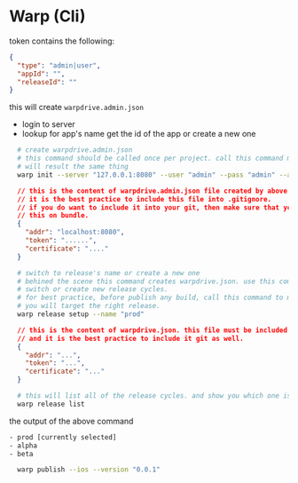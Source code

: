 # Warp (Cli)

token contains the following:

```json
{
  "type": "admin|user",
  "appId": "",
  "releaseId": ""
}
```

this will create `warpdrive.admin.json`

- login to server
- lookup for app's name get the id of the app or create a new one

```bash
  # create warpdrive.admin.json
  # this command should be called once per project. call this command multiple
  # will result the same thing
  warp init --server "127.0.0.1:8080" --user "admin" --pass "admin" --app "my awesome app"
```

```json
  // this is the content of warpdrive.admin.json file created by above command
  // it is the best practice to include this file into .gitignore.
  // if you do want to include it into your git, then make sure that you don't include
  // this on bundle.
  {
    "addr": "localhost:8080",
    "token": "......",
    "certificate": "...."
  }
```

```bash
  # switch to release's name or create a new one
  # behined the scene this command creates warpdrive.json. use this command to
  # switch or create new release cycles.
  # for best practice, before publish any build, call this command to make sure
  # you will target the right release.
  warp release setup --name "prod"
```

```json
  // this is the content of warpdrive.json. this file must be included in bundle
  // and it is the best practice to include it git as well.
  {
    "addr": "...",
    "token": "...",
    "certificate": "..."
  }
```

```bash
  # this will list all of the release cycles. and show you which one is actually selected
  warp release list
```

the output of the above command

```bash
- prod [currently selected]
- alpha
- beta
```

```bash
  warp publish --ios --version "0.0.1"
```


